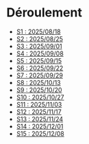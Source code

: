 # Déroulement

<!-- start-replace-subnav depth=1 -->
* [S1 : 2025/08/18](/01-deroulement/01/)
* [S2 : 2025/08/25](/01-deroulement/02/)
* [S3 : 2025/09/01](/01-deroulement/03/)
* [S4 : 2025/09/08](/01-deroulement/04/)
* [S5 : 2025/09/15](/01-deroulement/05/)
* [S6 : 2025/09/22](/01-deroulement/06/)
* [S7 : 2025/09/29](/01-deroulement/07/)
* [S8 : 2025/10/13](/01-deroulement/08/)
* [S9 : 2025/10/20](/01-deroulement/09/)
* [S10 : 2025/10/27](/01-deroulement/10/)
* [S11 : 2025/11/03](/01-deroulement/11/)
* [S12 : 2025/11/17](/01-deroulement/12/)
* [S13 : 2025/11/24](/01-deroulement/13/)
* [S14 : 2025/12/01](/01-deroulement/14/)
* [S15 : 2025/12/08](/01-deroulement/15/)
<!-- end-replace-subnav -->
